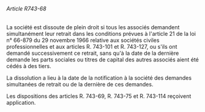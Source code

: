 ###### Article R743-68

La société est dissoute de plein droit si tous les associés demandent simultanément leur retrait dans les conditions prévues à l'article 21 de la loi n° 66-879 du 29 novembre 1966 relative aux sociétés civiles professionnelles et aux articles R. 743-101 et R. 743-127, ou s'ils ont demandé successivement ce retrait, sans qu'à la date de la dernière demande les parts sociales ou titres de capital des autres associés aient été cédés à des tiers.

La dissolution a lieu à la date de la notification à la société des demandes simultanées de retrait ou de la dernière de ces demandes.

Les dispositions des articles R. 743-69, R. 743-75 et R. 743-114 reçoivent application.

